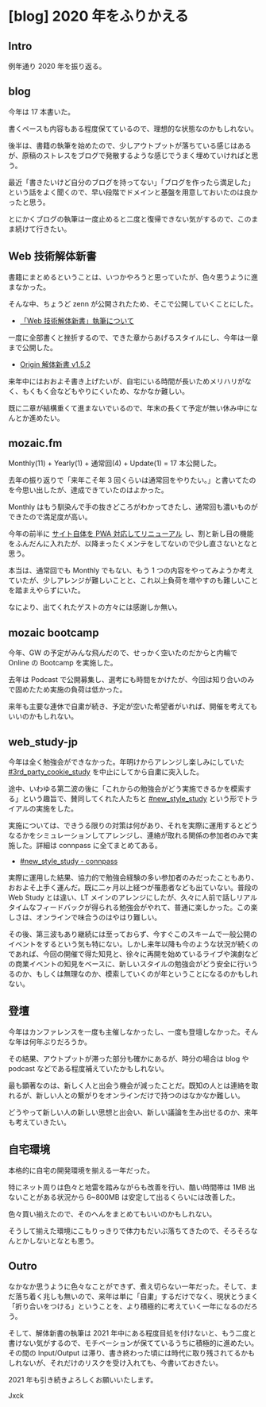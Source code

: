 # [blog] 2020 年をふりかえる

## Intro

例年通り 2020 年を振り返る。


## blog

今年は 17 本書いた。

書くペースも内容もある程度保てているので、理想的な状態なのかもしれない。

後半は、書籍の執筆を始めたので、少しアウトプットが落ちている感じはあるが、原稿のストレスをブログで発散するような感じでうまく埋めていければと思う。

最近「書きたいけど自分のブログを持ってない」「ブログを作ったら満足した」という話をよく聞くので、早い段階でドメインと基盤を用意しておいたのは良かったと思う。

とにかくブログの執筆は一度止めると二度と復帰できない気がするので、このまま続けて行きたい。


## Web 技術解体新書

書籍にまとめるということは、いつかやろうと思っていたが、色々思うように進まなかった。

そんな中、ちょうど zenn が公開されたため、そこで公開していくことにした。

- [「Web 技術解体新書」執筆について](https://zenn.dev/jxck/articles/web-anatomia-concepts)

一度に全部書くと挫折するので、できた章からあげるスタイルにし、今年は一章まで公開した。

- [Origin 解体新書 v1.5.2](https://zenn.dev/jxck/books/origin-anatomia)

来年中にはおおよそ書き上げたいが、自宅にいる時間が長いためメリハリがなく、もくもく会などもやりにくいため、なかなか難しい。

既に二章が結構重くて進まないでいるので、年末の長くて予定が無い休み中になんとか進めたい。


## mozaic.fm

Monthly(11) + Yearly(1) + 通常回(4) + Update(1) = 17 本公開した。

去年の振り返りで「来年こそ年 3 回くらいは通常回をやりたい。」と書いてたのを今思い出したが、達成できていたのはよかった。

Monthly はもう馴染んで手の抜きどころがわかってきたし、通常回も濃いものができたので満足度が高い。

今年の前半に [サイト自体を PWA 対応してリニューアル](https://blog.jxck.io/entries/2020-05-06/mozaic-v3-release.html) し、割と新し目の機能をふんだんに入れたが、以降まったくメンテをしてないので少し直さないとなと思う。

本当は、通常回でも Monthly でもない、もう 1 つの内容をやってみようか考えていたが、少しアレンジが難しいことと、これ以上負荷を増やすのも難しいことを踏まえやらずにいた。

なにより、出てくれたゲストの方々には感謝しか無い。


## mozaic bootcamp

今年、GW の予定がみんな飛んだので、せっかく空いたのだからと内輪で Online の Bootcamp を実施した。

去年は Podcast で公開募集し、選考にも時間をかけたが、今回は知り合いのみで固めたため実施の負荷は低かった。

来年も主要な連休で自粛が続き、予定が空いた希望者がいれば、開催を考えてもいいのかもしれない。


## web_study-jp

今年は全く勉強会ができなかった。年明けからアレンジし楽しみにしていた [#3rd_party_cookie_study](https://web-study.connpass.com/event/165022/) を中止にしてから自粛に突入した。

途中、いわゆる第二波の後に「これからの勉強会がどう実施できるかを模索する」という趣旨で、賛同してくれた人たちと [#new_style_study](https://web-study.connpass.com/event/192863/) という形でトライアルの実施をした。

実施については、できうる限りの対策は何があり、それを実際に運用するとどうなるかをシミュレーションしてアレンジし、連絡が取れる関係の参加者のみで実施した。詳細は connpass に全てまとめてある。

- [#new_style_study - connpass](https://web-study.connpass.com/event/192863/)

実際に運用した結果、協力的で勉強会経験の多い参加者のみだったこともあり、おおよそ上手く運んだ。既に二ヶ月以上経つが罹患者なども出ていない。普段の Web Study とは違い、LT メインのアレンジにしたが、久々に人前で話しリアルタイムなフィードバックが得られる勉強会がやれて、普通に楽しかった。この楽しさは、オンラインで味合うのはやはり難しい。

その後、第三波もあり継続には至っておらず、今すぐこのスキームで一般公開のイベントをするという気も特にない。しかし来年以降も今のような状況が続くのであれば、今回の開催で得た知見と、徐々に再開を始めているライブや演劇などの商業イベントの知見をベースに、新しいスタイルの勉強会がどう安全に行いうるのか、もしくは無理なのか、模索していくのが年ということになるのかもしれない。


## 登壇

今年はカンファレンスを一度も主催しなかったし、一度も登壇しなかった。そんな年は何年ぶりだろうか。

その結果、アウトプットが滞った部分も確かにあるが、時分の場合は blog や podcast などである程度補えていたかもしれない。

最も顕著なのは、新しく人と出会う機会が減ったことだ。既知の人とは連絡を取れるが、新しい人との繋がりをオンラインだけで持つのはなかなか難しい。

どうやって新しい人の新しい思想と出会い、新しい議論を生み出せるのか、来年も考えていきたい。


## 自宅環境

本格的に自宅の開発環境を揃える一年だった。

特にネット周りは色々と地雷を踏みながらも改善を行い、酷い時間帯は 1MB 出ないことがある状況から 6~800MB は安定して出るくらいには改善した。

色々買い揃えたので、そのへんをまとめてもいいのかもしれない。

そうして揃えた環境にこもりっきりで体力もだいぶ落ちてきたので、そろそろなんとかしないとなとも思う。


## Outro

なかなか思うように色々なことができず、煮え切らない一年だった。そして、まだ落ち着く兆しも無いので、来年は単に「自粛」するだけでなく、現状とうまく「折り合いをつける」ということを、より積極的に考えていく一年になるのだろう。

そして、解体新書の執筆は 2021 年中にある程度目処を付けないと、もう二度と書けない気がするので、モチベーションが保てているうちに積極的に進めたい。その間の Input/Output は滞り、書き終わった頃には時代に取り残されてるかもしれないが、それだけのリスクを受け入れても、今書いておきたい。

2021 年も引き続きよろしくお願いいたします。

Jxck